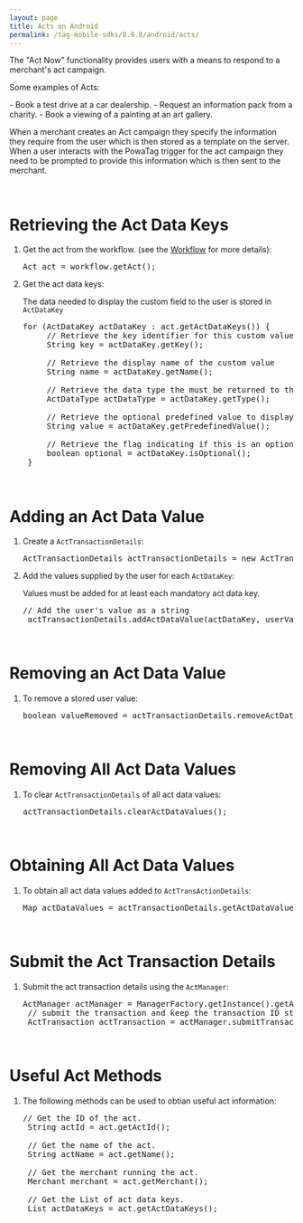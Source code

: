 ```yaml
---
layout: page
title: Acts on Android
permalink: /tag-mobile-sdks/0.9.8/android/acts/
---
```


The "Act Now" functionality provides users with a means to respond to a merchant's act campaign.
<p>Some examples of Acts:</p>
 - Book a test drive at a car dealership.
 - Request an information pack from a charity.
 - Book a viewing of a painting at an art gallery.

When a merchant creates an Act campaign they specify the information they require from the user which is then stored as a template on the server.
When a user interacts with the PowaTag trigger for the act campaign they need to be prompted to provide this information which is then sent to the merchant.

<br/>

# Retrieving the Act Data Keys

1. Get the act from the workflow. (see the [Workflow]({{site.baseurl}}/tag-mobile-sdks/0.9.8/android/workflows) for more details):

	<pre>Act act = workflow.getAct();</pre>

2. Get the act data keys:

	The data needed to display the custom field to the user is stored in <code>ActDataKey</code>

	<pre>for (ActDataKey actDataKey : act.getActDataKeys()) {
		// Retrieve the key identifier for this custom value
		String key = actDataKey.getKey();

		// Retrieve the display name of the custom value
		String name = actDataKey.getName();

		// Retrieve the data type the must be returned to the SDK. valid types are String, Timestamp, Email,Flag
		ActDataType actDataType = actDataKey.getType();

		// Retrieve the optional predefined value to display to the user
		String value = actDataKey.getPredefinedValue();

		// Retrieve the flag indicating if this is an optional field
		boolean optional = actDataKey.isOptional();
	}</pre>

<br/>

# Adding an Act Data Value

1. Create a <code>ActTransactionDetails</code>:

	<pre>ActTransactionDetails actTransactionDetails = new ActTransactionDetails();</pre>

2. Add the values supplied by the user for each <code>ActDataKey</code>:

	Values must be added for at least each mandatory act data key.

	<pre>// Add the user's value as a string
	actTransactionDetails.addActDataValue(actDataKey, userValueString);</pre>

<br/>

# Removing an Act Data Value

1. To remove a stored user value:

	<pre>boolean valueRemoved = actTransactionDetails.removeActDataValue(actDatakey);</pre>

<br/>

# Removing All Act Data Values

1. To clear <code>ActTransactionDetails</code> of all act data values:

	<pre>actTransactionDetails.clearActDataValues();</pre>

<br/>

# Obtaining All Act Data Values

1. To obtain all act data values added to <code>ActTransActionDetails</code>:

	<pre>Map<String, String> actDataValues = actTransactionDetails.getActDataValues();</pre>

<br/>

# Submit the Act Transaction Details

1. Submit the act transaction details using the <code>ActManager</code>:

	<pre>ActManager actManager = ManagerFactory.getInstance().getActManager();
	// submit the transaction and keep the transaction ID stored in actTransaction
	ActTransaction actTransaction = actManager.submitTransaction(act, actTransactionDetails,new PowaTagCallback&lt;ActTransaction&gt;());</pre>


<br/>

# Useful Act Methods

1. The following methods can be used to obtian useful act information:

	<pre>// Get the ID of the act.
	String actId = act.getActId();

	// Get the name of the act.
	String actName = act.getName();

	// Get the merchant running the act.
	Merchant merchant = act.getMerchant();

    // Get the List of act data keys.
	List<ActDataKey> actDataKeys = act.getActDataKeys();</pre>


